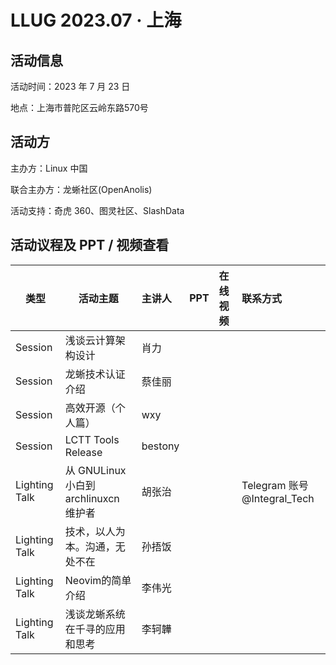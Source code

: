 # LLUG 2023.07 · 上海

## 活动信息

活动时间：2023 年 7 月 23 日

地点：上海市普陀区云岭东路570号



## 活动方

主办方：Linux 中国

联合主办方：龙蜥社区(OpenAnolis)

活动支持：奇虎 360、图灵社区、SlashData



## 活动议程及 PPT / 视频查看


| 类型          | 活动主题                              | 主讲人  | PPT | 在线视频 | 联系方式                       |
|---------------|---------------------------------------|:--------|:----|:---------|:-------------------------------|
| Session       | 浅谈云计算架构设计                    | 肖力    |     |          |                                |
| Session       | 龙蜥技术认证介绍                      | 蔡佳丽  |     |          |                                |
| Session       | 高效开源（个人篇）                      | wxy     |     |          |                                |
| Session       | LCTT Tools Release                    | bestony |     |          |                                |
| Lighting Talk | 从 GNULinux 小白到 archlinuxcn 维护者 | 胡张治  |     |          |  Telegram 账号 @Integral_Tech |
| Lighting Talk | 技术，以人为本。沟通，无处不在           |孙捂饭|     |          |                                |
| Lighting Talk | Neovim的简单介绍                      |李伟光|     |          |                                |
| Lighting Talk | 浅谈龙蜥系统在千寻的应用和思考        |李轲韡|     |          |                                |

